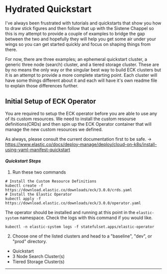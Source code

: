 # Hydrated Quickstart

I've always been frustrated with tutorials and quickstarts that show you how to draw stick figures and then follow that up with the Sistene Chappel so this is my attempt to provide a couple of examples to bridge the gap between the two and hopefully they will help you get some air under your wings so you can get started quickly and focus on shaping things from there. 

For now, there are three examples; an ephemeral quickstart cluster, a generic three node (search) cluster, and a tiered storage cluster. These are by no means the only way or the singular best way to build ECK clusters but it is an attempt to provide a more complete starting point. Each cluster will have some things different about it and each will have it's own readme file to explain those differences further.


## Initial Setup of ECK Operator

You are required to setup the ECK operator before you are able to use any of its custom resources.  We need to install the custom resourse definitions(CRDs) and then spin up the ECK Operator container that will manage the new custom resources we defined.

As always, please consult the current documentation first to be safe. -> https://www.elastic.co/docs/deploy-manage/deploy/cloud-on-k8s/install-using-yaml-manifest-quickstart


#### *Quickstart Steps*
1. Run these two commands
```
# Install the Custom Resource Definitions
kubectl create -f https://download.elastic.co/downloads/eck/3.0.0/crds.yaml
# Install the Elastic Operator
kubectl apply -f https://download.elastic.co/downloads/eck/3.0.0/operator.yaml
```

The operator should be installed and running at this point in the `elastic-system` namespace. Check the logs with this command if you would like.

`kubectl -n elastic-system logs -f statefulset.apps/elastic-operator`

2. Choose one of the listed clusters and head to a "baseline", "dev", or "prod" directory.
- Quickstart
- 3 Node Search Cluster(s)
- Tiered Storage Cluster(s)

---





